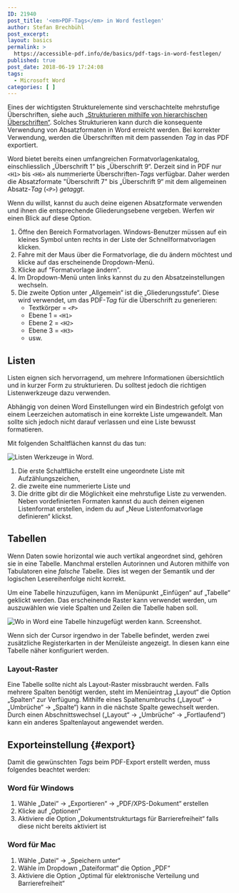 ```yaml
---
ID: 21940
post_title: '<em>PDF-Tags</em> in Word festlegen'
author: Stefan Brechbühl
post_excerpt: 
layout: basics
permalink: >
  https://accessible-pdf.info/de/basics/pdf-tags-in-word-festlegen/
published: true
post_date: 2018-06-19 17:24:08
tags:
  - Microsoft Word
categories: [ ]
---
```

Eines der wichtigsten Strukturelemente sind verschachtelte mehrstufige Überschriften, siehe auch [„Strukturieren mithilfe von hierarchischen Überschriften“][1]. Solches Strukturieren kann durch die konsequente Verwendung von Absatzformaten in Word erreicht werden. Bei korrekter Verwendung, werden die Überschriften mit dem passenden *Tag* in das PDF exportiert.

Word bietet bereits einen umfangreichen Formatvorlagenkatalog, einschliesslich „Überschrift 1“ bis „Überschrift 9“. Derzeit sind in PDF nur `<H1>` bis `<H6>` als nummerierte Überschriften-*Tags* verfügbar. Daher werden die Absatzformate "Überschrift 7" bis „Überschrift 9“ mit dem allgemeinen Absatz-*Tag* (`<P>`) *getaggt*.

Wenn du willst, kannst du auch deine eigenen Absatzformate verwenden und ihnen die entsprechende Gliederungsebene vergeben. Werfen wir einen Blick auf diese Option.

1. Öffne den Bereich Formatvorlagen. Windows-Benutzer müssen auf ein kleines Symbol unten rechts in der Liste der Schnellformatvorlagen klicken.
2. Fahre mit der Maus über die Formatvorlage, die du ändern möchtest und klicke auf das erscheinende Dropdown-Menü.
3. Klicke auf “Formatvorlage ändern”.
4. Im Dropdown-Menü unten links kannst du zu den Absatzeinstellungen wechseln.
5. Die zweite Option unter „Allgemein“ ist die „Gliederungsstufe“. Diese wird verwendet, um das PDF-*Tag* für die Überschrift zu generieren:
	- Textkörper = `<P>`
	- Ebene 1 = `<H1>`
	- Ebene 2 = `<H2>`
	- Ebene 3 = `<H3>`
	- usw.

## Listen 

Listen eignen sich hervorragend, um mehrere Informationen übersichtlich und in kurzer Form zu strukturieren. Du solltest jedoch die richtigen Listenwerkzeuge dazu verwenden.

Abhängig von deinen Word Einstellungen wird ein Bindestrich gefolgt von einem Leerzeichen automatisch in eine korrekte Liste umgewandelt. Man sollte sich jedoch nicht darauf verlassen und eine Liste bewusst formatieren. 

Mit folgenden Schaltflächen kannst du das tun:

![Listen Werkzeuge in Word.][3]

1. Die erste Schaltfläche erstellt eine ungeordnete Liste mit Aufzählungszeichen,
2. die zweite eine nummerierte Liste und
3. Die dritte gibt dir die Möglichkeit eine mehrstufige Liste zu verwenden. Neben vordefinierten Formaten kannst du auch deinen eigenen Listenformat erstellen, indem du auf „Neue Listenfomatvorlage definieren“ klickst.

## Tabellen

Wenn Daten sowie horizontal wie auch vertikal angeordnet sind, gehören sie in eine Tabelle. Manchmal erstellen Autorinnen und Autoren mithilfe von Tabulatoren eine *falsche* Tabelle. Dies ist wegen der Semantik und der logischen Lesereihenfolge nicht korrekt.

Um eine Tabelle hinzuzufügen, kann im Menüpunkt „Einfügen“ auf „Tabelle“ geklickt werden. Das erscheinende Raster kann verwendet werden, um auszuwählen wie viele Spalten und Zeilen die Tabelle haben soll.

![Wo in Word eine Tabelle hinzugefügt werden kann. Screenshot.](https://accessible-pdf.info/wp/wp-content/uploads/word_tabelle.png)

Wenn sich der Cursor irgendwo in der Tabelle befindet, werden  zwei zusätzliche Registerkarten in der Menüleiste angezeigt. In diesen kann eine Tabelle näher konfiguriert werden.

### Layout-Raster

Eine Tabelle sollte nicht als Layout-Raster missbraucht werden. Falls mehrere Spalten benötigt werden, steht im Menüeintrag „Layout“ die Option „Spalten“ zur Verfügung. Mithilfe eines Spaltenumbruchs („Layout“ → „Umbrüche“ → „Spalte“) kann in die nächste Spalte gewechselt werden. Durch einen Abschnittswechsel („Layout“ → „Umbrüche“ → „Fortlaufend“) kann ein anderes Spaltenlayout angewendet werden.

## Exporteinstellung {#export}

Damit die gewünschten *Tags* beim PDF-Export erstellt werden, muss folgendes beachtet werden:

### Word für Windows

1.  Wähle „Datei“ → „Exportieren“ → „PDF/XPS-Dokument“ erstellen 
2.  Klicke auf „Optionen“
3.  Aktiviere die Option „Dokumentstrukturtags für Barrierefreiheit“ falls diese nicht bereits aktiviert ist

### Word für Mac

1.  Wähle „Datei“ → „Speichern unter“
2.  Wähle im Dropdown „Dateiformat“ die Option „PDF“
3.  Aktiviere die Option „Optimal für elektronische Verteilung und Barrierefreiheit“

 [1]: https://accessible-pdf.info/de/basics/strukturieren-mithilfe-von-hierarchischen-ueberschriften/
 [2]: https://accessible-pdf.info/wp/wp-content/uploads/word-gliederungsebene.gif
 [3]: https://accessible-pdf.info/wp/wp-content/uploads/word-list.png